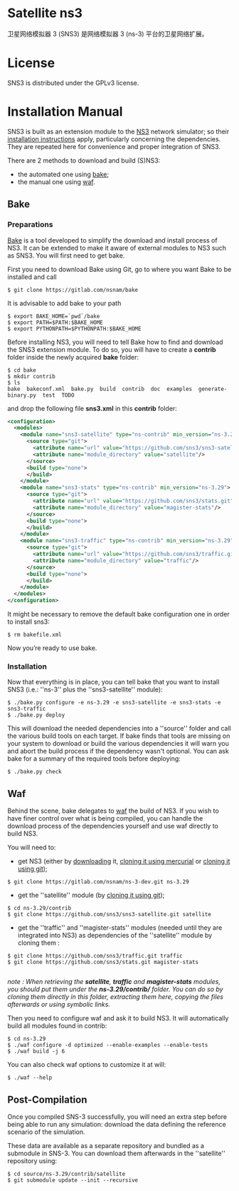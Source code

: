 # Satellite ns3

卫星网络模拟器 3 (SNS3) 是网络模拟器 3 (ns-3) 平台的卫星网络扩展。


# License

SNS3 is distributed under the GPLv3 license.

# Installation Manual

SNS3 is built as an extension module to the [NS3](https://www.nsnam.org/) network simulator; so their [installation instructions](https://www.nsnam.org/docs/release/3.29/tutorial/html/getting-started.html) apply, particularly concerning the dependencies. They are repeated here for convenience and proper integration of SNS3.

There are 2 methods to download and build (S)NS3:

*  the automated one using [bake](#bake);
*  the manual one using [waf](#waf).

## Bake

### Preparations


[Bake](http://planete.inria.fr/software/bake/index.html) is a tool developed to simplify the download and install process of NS3. It can be extended to make it aware of external modules to NS3 such as SNS3. You will first need to get bake.

First you need to download Bake using Git, go to where you want Bake to be installed and call 

```shell
$ git clone https://gitlab.com/nsnam/bake
```

It is advisable to add bake to your path

```shell
$ export BAKE_HOME=`pwd`/bake 
$ export PATH=$PATH:$BAKE_HOME
$ export PYTHONPATH=$PYTHONPATH:$BAKE_HOME
```

Before installing NS3, you will need to tell Bake how to find and download the SNS3 extension module. To do so, you will have to create a **contrib** folder inside the newly acquired **bake** folder:

```shell
$ cd bake
$ mkdir contrib
$ ls
bake  bakeconf.xml  bake.py  build  contrib  doc  examples  generate-binary.py  test  TODO
```


and drop the following file **sns3.xml** in this **contrib** folder:

```xml
<configuration>
  <modules>
    <module name="sns3-satellite" type="ns-contrib" min_version="ns-3.29">
      <source type="git">
        <attribute name="url" value="https://github.com/sns3/sns3-satellite.git"/>
        <attribute name="module_directory" value="satellite"/>
      </source>
      <build type="none">
      </build>
    </module>
    <module name="sns3-stats" type="ns-contrib" min_version="ns-3.29">
      <source type="git">
        <attribute name="url" value="https://github.com/sns3/stats.git"/>
        <attribute name="module_directory" value="magister-stats"/>
      </source>
      <build type="none">
      </build>
    </module>
    <module name="sns3-traffic" type="ns-contrib" min_version="ns-3.29">
      <source type="git">
        <attribute name="url" value="https://github.com/sns3/traffic.git" />
        <attribute name="module_directory" value="traffic"/>
      </source>
      <build type="none">
      </build>
    </module>
  </modules>
</configuration>
```
It might be necessary to remove the default bake configuration one in order to install sns3:
```shell
$ rm bakefile.xml
```

Now you’re ready to use bake.

### Installation

Now that everything is in place, you can tell bake that you want to install SNS3 (i.e.: ''ns-3'' plus the ''sns3-satellite'' module):

```shell
$ ./bake.py configure -e ns-3.29 -e sns3-satellite -e sns3-stats -e sns3-traffic
$ ./bake.py deploy
```

This will download the needed dependencies into a ''source'' folder and call the various build tools on each target. 
If bake finds that tools are missing on your system to download or build the various dependencies it will warn you 
and abort the build process if the dependency wasn't optional. You can ask bake for a summary of the required tools before deploying:

```shell
$ ./bake.py check
```

## Waf

Behind the scene, bake delegates to [waf](https://waf.io/apidocs/index.html) the build of NS3. If you wish to have finer 
control over what is being compiled, you can handle the download process of the dependencies yourself and use waf directly to build NS3.

You will need to:


*  get NS3 (either by [downloading](https://www.nsnam.org/release/) it, [cloning it using mercurial](http://code.nsnam.org/) or [cloning it using git](https://gitlab.com/nsnam/ns-3-dev.git));
```shell
$ git clone https://gitlab.com/nsnam/ns-3-dev.git ns-3.29

```

*  get the ''satellite'' module (by [cloning it using git](https://github.com/sns3/sns3-satellite));
```shell
$ cd ns-3.29/contrib
$ git clone https://github.com/sns3/sns3-satellite.git satellite

```
*  get the ''traffic'' and ''magister-stats'' modules (needed until they are integrated into NS3) as dependencies of the ''satellite'' module by cloning them :


```shell
$ git clone https://github.com/sns3/traffic.git traffic
$ git clone https://github.com/sns3/stats.git magister-stats
    
```

*note : When retrieving the **satellite**, **traffic** and **magister-stats** modules, you should put 
them under the **ns-3.29/contrib/** folder. You can do so by cloning them directly in this folder, 
extracting them here, copying the files afterwards or using symbolic links.*

Then you need to configure waf and ask it to build NS3. It will automatically build all modules found in contrib:

```shell
$ cd ns-3.29
$ ./waf configure -d optimized --enable-examples --enable-tests
$ ./waf build -j 6
```
You can also check waf options to customize it at will:


```shell
$ ./waf --help
```

## Post-Compilation

Once you compiled SNS-3 successfully, you will need an extra step before being able to run any simulation: download the data defining the reference scenario of the simulation.

These data are available as a separate repository and bundled as a submodule in SNS-3. You can download them afterwards in the ''satellite'' repository using:

```shell
$ cd source/ns-3.29/contrib/satellite
$ git submodule update --init --recursive
```
